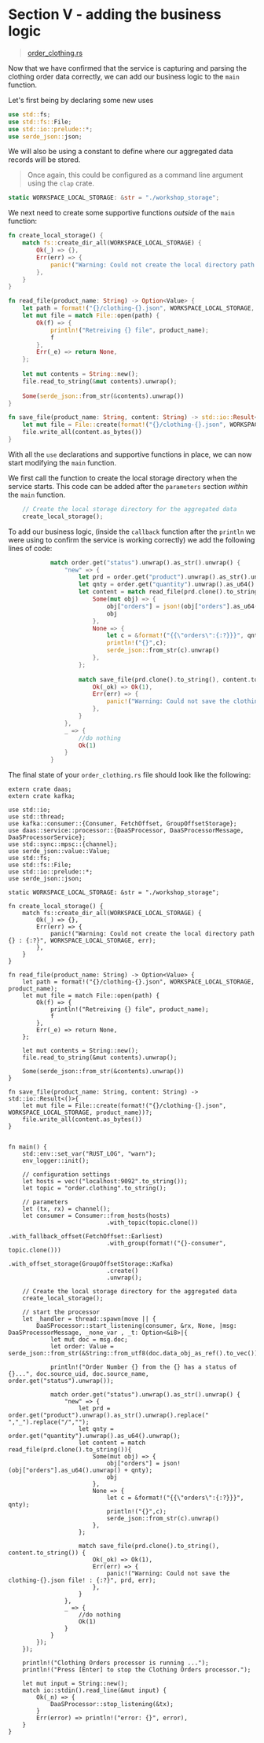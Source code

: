 # Section V - adding the business logic

> [order\_clothing.rs](https://github.com/dsietz/daas-workshop/blob/master/rust-daas/src/bin/order_clothing.rs)

Now that we have confirmed that the service is capturing and parsing the clothing order data correctly, we can add our business logic to the `main` function.

Let's first being by declaring some new uses

```rust
use std::fs;
use std::fs::File;
use std::io::prelude::*;
use serde_json::json;
```

We will also be using a constant to define where our aggregated data records will be stored. 

> Once again, this could be configured as a command line argument using the `clap` crate.

```rust
static WORKSPACE_LOCAL_STORAGE: &str = "./workshop_storage";
```

We next need to create some supportive functions _outside_ of the `main` function:

```rust
fn create_local_storage() {
    match fs::create_dir_all(WORKSPACE_LOCAL_STORAGE) {
        Ok(_) => {},
        Err(err) => {
            panic!("Warning: Could not create the local directory path {} : {:?}", WORKSPACE_LOCAL_STORAGE, err);
        },
    }
}
```

```rust
fn read_file(product_name: String) -> Option<Value> {
    let path = format!("{}/clothing-{}.json", WORKSPACE_LOCAL_STORAGE, product_name);
    let mut file = match File::open(path) {
        Ok(f) => {
            println!("Retreiving {} file", product_name);
            f
        },
        Err(_e) => return None,
    };
    
    let mut contents = String::new();
    file.read_to_string(&mut contents).unwrap();
    
    Some(serde_json::from_str(&contents).unwrap())
}
```

```rust
fn save_file(product_name: String, content: String) -> std::io::Result<()>{
    let mut file = File::create(format!("{}/clothing-{}.json", WORKSPACE_LOCAL_STORAGE, product_name))?;
    file.write_all(content.as_bytes())
}
```

With all the `use` declarations and supportive functions in place, we can now start modifying the `main` function.

We first call the function to create the local storage directory when the service starts. This code can be added after the `parameters` section _within_ the `main` function.

```rust
    // Create the local storage directory for the aggregated data
    create_local_storage();
```

To add our business logic, \(inside the `callback` function after the `println` we were using to confirm the service is working correctly\) we add the following lines of code:

```rust
            match order.get("status").unwrap().as_str().unwrap() {
                "new" => {
                    let prd = order.get("product").unwrap().as_str().unwrap().replace(" ","_").replace("/","");
                    let qnty = order.get("quantity").unwrap().as_u64().unwrap();
                    let content = match read_file(prd.clone().to_string()){
                        Some(mut obj) => {
                            obj["orders"] = json!(obj["orders"].as_u64().unwrap() + qnty);
                            obj
                        },
                        None => {
                            let c = &format!("{{\"orders\":{:?}}}", qnty); 
                            println!("{}",c);
                            serde_json::from_str(c).unwrap()
                        },
                    };
                
                    match save_file(prd.clone().to_string(), content.to_string()) {
                        Ok(_ok) => Ok(1),
                        Err(err) => {
                            panic!("Warning: Could not save the clothing-{}.json file! : {:?}", prd, err);
                        },
                    }
                },
                _ => {
                    //do nothing
                    Ok(1)
                }
            }
```

The final state of your `order_clothing.rs` file should look like the following:

```text
extern crate daas;
extern crate kafka;

use std::io;
use std::thread;
use kafka::consumer::{Consumer, FetchOffset, GroupOffsetStorage};
use daas::service::processor::{DaaSProcessor, DaaSProcessorMessage, DaaSProcessorService};
use std::sync::mpsc::{channel};
use serde_json::value::Value;
use std::fs;
use std::fs::File;
use std::io::prelude::*;
use serde_json::json;

static WORKSPACE_LOCAL_STORAGE: &str = "./workshop_storage";

fn create_local_storage() {
    match fs::create_dir_all(WORKSPACE_LOCAL_STORAGE) {
        Ok(_) => {},
        Err(err) => {
            panic!("Warning: Could not create the local directory path {} : {:?}", WORKSPACE_LOCAL_STORAGE, err);
        },
    }
}

fn read_file(product_name: String) -> Option<Value> {
    let path = format!("{}/clothing-{}.json", WORKSPACE_LOCAL_STORAGE, product_name);
    let mut file = match File::open(path) {
        Ok(f) => {
            println!("Retreiving {} file", product_name);
            f
        },
        Err(_e) => return None,
    };
    
    let mut contents = String::new();
    file.read_to_string(&mut contents).unwrap();
    
    Some(serde_json::from_str(&contents).unwrap())
}

fn save_file(product_name: String, content: String) -> std::io::Result<()>{
    let mut file = File::create(format!("{}/clothing-{}.json", WORKSPACE_LOCAL_STORAGE, product_name))?;
    file.write_all(content.as_bytes())
}


fn main() {
    std::env::set_var("RUST_LOG", "warn");
    env_logger::init();

    // configuration settings
    let hosts = vec!("localhost:9092".to_string());
    let topic = "order.clothing".to_string();

    // parameters
    let (tx, rx) = channel();
    let consumer = Consumer::from_hosts(hosts)
                            .with_topic(topic.clone())
                            .with_fallback_offset(FetchOffset::Earliest)
                            .with_group(format!("{}-consumer", topic.clone()))
                            .with_offset_storage(GroupOffsetStorage::Kafka)
                            .create()
                            .unwrap();
                            
    // Create the local storage directory for the aggregated data
    create_local_storage();

    // start the processor
    let _handler = thread::spawn(move || {
        DaaSProcessor::start_listening(consumer, &rx, None, |msg: DaaSProcessorMessage, _none_var , _t: Option<&i8>|{
            let mut doc = msg.doc;
            let order: Value = serde_json::from_str(&String::from_utf8(doc.data_obj_as_ref().to_vec()).unwrap()).unwrap();

            println!("Order Number {} from the {} has a status of {}...", doc.source_uid, doc.source_name, order.get("status").unwrap());
            
            match order.get("status").unwrap().as_str().unwrap() {
                "new" => {
                    let prd = order.get("product").unwrap().as_str().unwrap().replace(" ","_").replace("/","");
                    let qnty = order.get("quantity").unwrap().as_u64().unwrap();
                    let content = match read_file(prd.clone().to_string()){
                        Some(mut obj) => {
                            obj["orders"] = json!(obj["orders"].as_u64().unwrap() + qnty);
                            obj
                        },
                        None => {
                            let c = &format!("{{\"orders\":{:?}}}", qnty); 
                            println!("{}",c);
                            serde_json::from_str(c).unwrap()
                        },
                    };
                
                    match save_file(prd.clone().to_string(), content.to_string()) {
                        Ok(_ok) => Ok(1),
                        Err(err) => {
                            panic!("Warning: Could not save the clothing-{}.json file! : {:?}", prd, err);
                        },
                    }
                },
                _ => {
                    //do nothing
                    Ok(1)
                }
            }
        });
    });

    println!("Clothing Orders processor is running ...");
    println!("Press [Enter] to stop the Clothing Orders processor.");

    let mut input = String::new();
    match io::stdin().read_line(&mut input) {
        Ok(_n) => {
            DaaSProcessor::stop_listening(&tx);
        }
        Err(error) => println!("error: {}", error),
    }    
}
```


